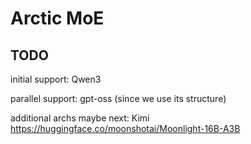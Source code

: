 # Arctic MoE

## TODO

initial support: Qwen3

parallel support: gpt-oss (since we use its structure)

additional archs maybe next: Kimi https://huggingface.co/moonshotai/Moonlight-16B-A3B
